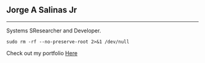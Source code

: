 ## Jorge A Salinas Jr

----------------------

Systems SResearcher and Developer.

```
sudo rm -rf --no-preserve-root 2>&1 /dev/null
```

Check out my portfolio [Here](https://jsalinas212.github.io/personal-portfolio-challenge/)
